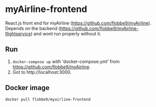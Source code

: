 # myAirline-frontend
React.js front end for myAirline (https://github.com/flobbe9/myAirline). <br>
Depends on the backend (https://github.com/flobbe9/myAirline-flightservice) and wont run properly without it.

## Run
1. ```docker-compose up``` with 'docker-compose.yml' from https://github.com/flobbe9/myAirline.
2. Got to http://localhost:3000.

## Docker image
```docker pull flobbe9/myairline-frontend``` <br>